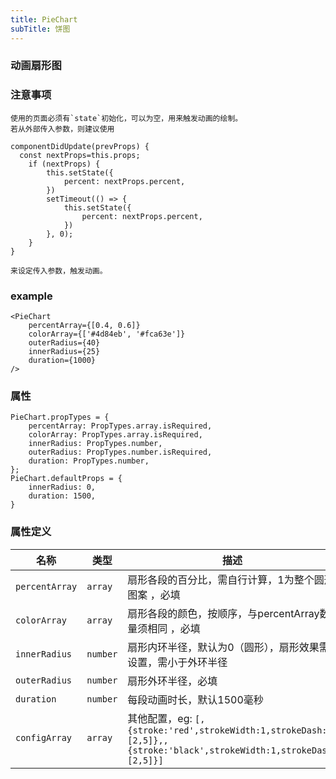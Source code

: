 ```yaml
---
title: PieChart
subTitle: 饼图
---
```


### 动画扇形图
### 注意事项
```warning
使用的页面必须有`state`初始化，可以为空，用来触发动画的绘制。
若从外部传入参数，则建议使用

componentDidUpdate(prevProps) {
  const nextProps=this.props;
	if (nextProps) {
		this.setState({
			percent: nextProps.percent,
		})
		setTimeout(() => {
			this.setState({
				percent: nextProps.percent,
			})
		}, 0);
	}
}

来设定传入参数，触发动画。
```

### example
```
<PieChart
	percentArray={[0.4, 0.6]}
	colorArray={['#4d84eb', '#fca63e']}
	outerRadius={40}
	innerRadius={25}
	duration={1000}
/>
```
### 属性
```
PieChart.propTypes = {
	percentArray: PropTypes.array.isRequired,
	colorArray: PropTypes.array.isRequired,
	innerRadius: PropTypes.number,
	outerRadius: PropTypes.number.isRequired,
	duration: PropTypes.number,
};
PieChart.defaultProps = {
	innerRadius: 0,
	duration: 1500,
}
```
### 属性定义

| 名称 | 类型 | 描述 |
|------|------|-------------|
| `percentArray` | `array` | 扇形各段的百分比，需自行计算，1为整个圆形图案 ，必填|
| `colorArray` | `array` | 扇形各段的颜色，按顺序，与percentArray数量须相同 ，必填|
| `innerRadius` | `number` | 扇形内环半径，默认为0（圆形），扇形效果需设置，需小于外环半径|
| `outerRadius` | `number` | 扇形外环半径，必填|
| `duration` | `number` | 每段动画时长，默认1500毫秒 |
| `configArray` | `array` | 其他配置，eg: `[,{stroke:'red',strokeWidth:1,strokeDash:[2,5]},,{stroke:'black',strokeWidth:1,strokeDash:[2,5]}]` |

